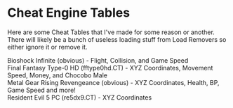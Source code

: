 # Cheat Engine Tables
Here are some Cheat Tables that I've made for some reason or another. There will likely be a
bunch of useless loading stuff from Load Removers so either ignore it or remove it.   

Bioshock Infinite (obvious) - Flight, Collision, and Game Speed  
Final Fantasy Type-0 HD (fftype0hd.CT) - XYZ Coordinates, Movement Speed, Money, and Chocobo Male  
Metal Gear Rising Revengeance (obvious) - XYZ Coordinates, Health, BP, Game Speed and more!  
Resident Evil 5 PC (re5dx9.CT) - XYZ Coordinates
